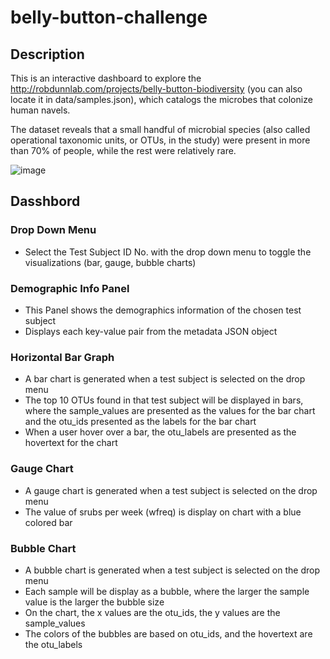 # belly-button-challenge

## Description
This is an interactive dashboard to explore the http://robdunnlab.com/projects/belly-button-biodiversity (you can also locate it in data/samples.json), which catalogs the microbes that colonize human navels.

The dataset reveals that a small handful of microbial species (also called operational taxonomic units, or OTUs, in the study) were present in more than 70% of people, while the rest were relatively rare.

![image](https://github.com/Devang63/belly-button-challenge/assets/128569122/9d0adfab-83d2-44fb-aa9a-d3adc8bc272b)

## Dasshbord
### Drop Down Menu
  - Select the Test Subject ID No. with the drop down menu to toggle the visualizations (bar, gauge, bubble charts)

### Demographic Info Panel

  - This Panel shows the demographics information of the chosen test subject
  - Displays each key-value pair from the metadata JSON object
    
### Horizontal Bar Graph

  - A bar chart is generated when a test subject is selected on the drop menu
  - The top 10 OTUs found in that test subject will be displayed in bars, where the sample_values are presented as the values for the bar chart and the otu_ids presented as the labels for the bar chart
  - When a user hover over a bar, the otu_labels are presented as the hovertext for the chart

### Gauge Chart

  - A gauge chart is generated when a test subject is selected on the drop menu
  - The value of srubs per week (wfreq) is display on chart with a blue colored bar

### Bubble Chart

  - A bubble chart is generated when a test subject is selected on the drop menu
  - Each sample will be display as a bubble, where the larger the sample value is the larger the bubble size
  - On the chart, the x values are the otu_ids, the y values are the sample_values
  - The colors of the bubbles are based on otu_ids, and the hovertext are the otu_labels

